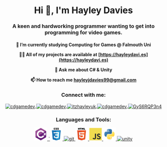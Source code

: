 
<h1 align="center">
    Hi 👋, I'm Hayley Davies
</h1>
<h3 align="center">
    A keen and hardworking programmer wanting to get into programming for video games.
</h3>

<h4 align="center">

🌱 I’m currently studying **Computing for Games @ Falmouth Uni**

👨‍💻 All of my projects are available at [https://hayleydavi.es](https://hayleydavi.es)

💬 Ask me about **C# & Unity**

📫 How to reach me **hayleyjdavies99@gmail.com**
</h4>

<h3 align="center">Connect with me:</h3>
<p align="center">
    <a href="https://twitter.com/cdgamedev" target="blank">
        <img align="center" src="https://raw.githubusercontent.com/rahuldkjain/github-profile-readme-generator/master/src/images/icons/Social/twitter.svg" alt="cdgamedev" height="30" width="40" />
    </a>
    <a href="https://linkedin.com/in/cdgamedev" target="blank">
        <img align="center" src="https://raw.githubusercontent.com/rahuldkjain/github-profile-readme-generator/master/src/images/icons/Social/linked-in-alt.svg" alt="cdgamedev" height="30" width="40" />
    </a>
    <a href="https://instagram.com/itzhayleyuk" target="blank">
        <img align="center" src="https://raw.githubusercontent.com/rahuldkjain/github-profile-readme-generator/master/src/images/icons/Social/instagram.svg" alt="itzhayleyuk" height="30" width="40" />
    </a>
    <a href="https://www.youtube.com/c/cdgamedev" target="blank">
        <img align="center" src="https://raw.githubusercontent.com/rahuldkjain/github-profile-readme-generator/master/src/images/icons/Social/youtube.svg" alt="cdgamedev" height="30" width="40" />
    </a>
    <a href="https://discord.gg/GyS6RQP3n4" target="blank">
        <img align="center" src="https://raw.githubusercontent.com/rahuldkjain/github-profile-readme-generator/master/src/images/icons/Social/discord.svg" alt="GyS6RQP3n4" height="30" width="40" />
    </a>
</p>

<h3 align="center">
    Languages and Tools:
</h3>
<p align="center">
    <a href="https://www.w3schools.com/cs/" target="_blank">
        <img src="https://raw.githubusercontent.com/devicons/devicon/master/icons/csharp/csharp-original.svg" alt="csharp" width="40" height="40"/>
    </a>
    <a href="https://www.w3schools.com/css/" target="_blank">
    `<img src="https://raw.githubusercontent.com/devicons/devicon/master/icons/css3/css3-original-wordmark.svg" alt="css3" width="40" height="40"/>
    </a>
    <a href="https://git-scm.com/" target="_blank">
        <img src="https://www.vectorlogo.zone/logos/git-scm/git-scm-icon.svg" alt="git" width="40" height="40"/>
    </a>
    <a href="https://www.w3.org/html/" target="_blank">
        <img src="https://raw.githubusercontent.com/devicons/devicon/master/icons/html5/html5-original-wordmark.svg" alt="html5" width="40" height="40"/>
    </a>
    <a href="https://developer.mozilla.org/en-US/docs/Web/JavaScript" target="_blank">
        <img src="https://raw.githubusercontent.com/devicons/devicon/master/icons/javascript/javascript-original.svg" alt="javascript" width="40" height="40"/>
    </a>
    <a href="https://www.python.org" target="_blank">
        <img src="https://raw.githubusercontent.com/devicons/devicon/master/icons/python/python-original.svg" alt="python" width="40" height="40"/>
    </a>
    <a href="https://unity.com/" target="_blank">
        <img src="https://www.vectorlogo.zone/logos/unity3d/unity3d-icon.svg" alt="unity" width="40" height="40"/>
    </a>
</p>
